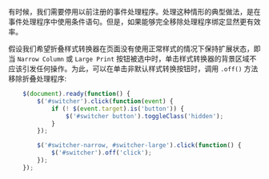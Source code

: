 
有时候，我们需要停用以前注册的事件处理程序。处理这种情形的典型做法，是在事件处理程序中使用条件语句。但是，如果能够完全移除处理程序绑定显然更有效率。

假设我们希望折叠样式转换器在页面没有使用正常样式的情况下保持扩展状态，即当 `Narrow Column` 或 `Large Print` 按钮被选中时，单击样式转换器的背景区域不应该引发任何操作。为此，可以在单击非默认样式转换按钮时，调用 `.off()` 方法移除折叠处理程序:
```js
    $(document).ready(function() {
        $('#switcher').click(function(event) {
            if (! $(event.target).is('button')) {
                $('#switcher button').toggleClass('hidden');
            }
        });

        $('#switcher-narrow, #switcher-large').click(function() {
            $('#switcher').off('click');
        });
    });
```

